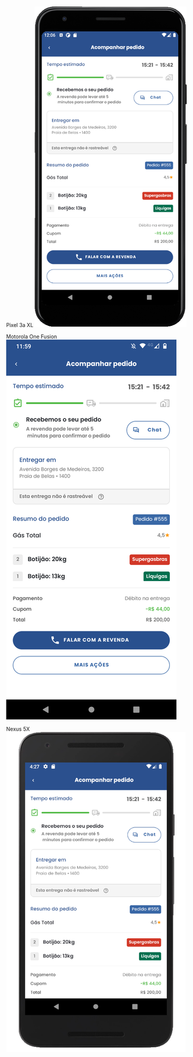 Pixel 3a XL
![alt Pixel 3a XL](https://github.com/GTBulla/testeappgas/blob/main/print.png)

Motorola One Fusion
![alt Motorola One Fusion](https://github.com/GTBulla/testeappgas/blob/main/print2.png)

Nexus 5X
![alt Nexus 5X](https://github.com/GTBulla/testeappgas/blob/main/print3.png)
